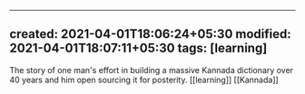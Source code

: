 
---
created: 2021-04-01T18:06:24+05:30
modified: 2021-04-01T18:07:11+05:30
tags: [learning]
---
 The story of one man's effort in building a massive Kannada dictionary over 40 years and him open sourcing it for posterity. 
[[learning]]
[[Kannada]]